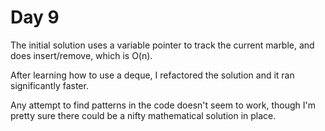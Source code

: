 # Day 9

The initial solution uses a variable pointer to track the current marble, and does insert/remove, which is O(n).


After learning how to use a deque, I refactored the solution and it ran significantly faster.

Any attempt to find patterns in the code doesn't seem to work, though I'm pretty sure there could be a nifty mathematical solution in place.
